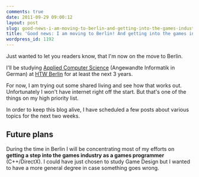 ```yaml
---
comments: true
date: 2011-09-29 09:00:12
layout: post
slug: good-news-i-am-moving-to-berlin-and-getting-into-the-games-industry
title: 'Good news: I am moving to Berlin! And getting into the games industry!?'
wordpress_id: 1192
---
```


Just wanted to let you readers know, that I'm now on the move to Berlin. 

<!--<a href="http://wpimages.phansch.de/2011/09/umzug.jpg"><img src="http://wpimages.phansch.de/2011/09/umzug-1024x768.jpg" alt="Packing up" width="512" height="384" /></a>-->

I'll be studying [Applied Computer Science](http://www.htw-berlin.de/en/studying/study_programmes/programme.html?courseID=116) (Angewandte Informatik in German) at [HTW Berlin](http://www-en.htw-berlin.de/) for at least the next 3 years. 

For now, I am trying out some shared living and see how that works out. Unfortunately I won't have internet right off the start. But that's one of the things on my high priority list. 

In order to keep this blog alive, I have scheduled a few posts about various topics for the next two weeks.

## Future plans

During the time in Berlin I will be concentrating most of my efforts on **getting a step into the games industry as a games programmer** (C++/DirectX). I could have just chosen to study Game Design but I wanted to have a more general degree in case something goes wrong. 




